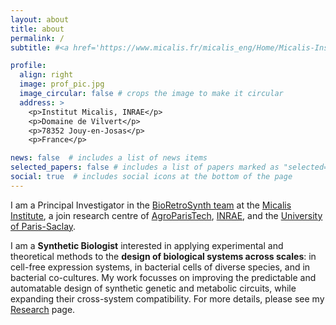 ```yaml
---
layout: about
title: about
permalink: /
subtitle: #<a href='https://www.micalis.fr/micalis_eng/Home/Micalis-Institute/'>Micalis Institute</a>. #Address. Contacts. Moto. Etc.

profile:
  align: right
  image: prof_pic.jpg
  image_circular: false # crops the image to make it circular
  address: >
    <p>Institut Micalis, INRAE</p>
    <p>Domaine de Vilvert</p>
    <p>78352 Jouy-en-Josas</p>
    <p>France</p>

news: false  # includes a list of news items
selected_papers: false # includes a list of papers marked as "selected={true}"
social: true  # includes social icons at the bottom of the page
---
```


I am a Principal Investigator in the <a href='https://www.micalis.fr/micalis_eng/Poles-and-teams/Pole-Systems-and-Synthetic-Microbiology/Metabolic-Engineering-by-Retro-Synthesis-Jean-Loup-Faulon'>BioRetroSynth team</a> at the <a href='https://www.micalis.fr/micalis_eng/Home/Micalis-Institute/'>Micalis Institute</a>, a join research centre of <a href='https://www.agroparistech.fr/en'>AgroParisTech</a>, <a href='https://www.inrae.fr/en'>INRAE</a>, and the <a href='https://www.universite-paris-saclay.fr/en'>University of Paris-Saclay</a>.

I am a <b>Synthetic Biologist</b> interested in applying experimental and theoretical methods to the <b>design of biological systems across scales</b>: in cell-free expression systems, in bacterial cells of diverse species, and in bacterial co-cultures. My work focusses on improving the predictable and automatable design of synthetic genetic and metabolic circuits, while expanding their cross-system compatibility. For more details, please see my <a href=''>Research</a> page.

